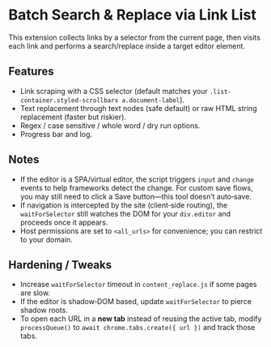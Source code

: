# Batch Search & Replace via Link List


This extension collects links by a selector from the current page, then visits each link and performs a search/replace inside a target editor element.


## Features
- Link scraping with a CSS selector (default matches your `.list-container.styled-scrollbars a.document-label`).
- Text replacement through text nodes (safe default) or raw HTML string replacement (faster but riskier).
- Regex / case sensitive / whole word / dry run options.
- Progress bar and log.


## Notes
- If the editor is a SPA/virtual editor, the script triggers `input` and `change` events to help frameworks detect the change. For custom save flows, you may still need to click a Save button—this tool doesn’t auto‑save.
- If navigation is intercepted by the site (client‑side routing), the `waitForSelector` still watches the DOM for your `div.editor` and proceeds once it appears.
- Host permissions are set to `<all_urls>` for convenience; you can restrict to your domain.


## Hardening / Tweaks
- Increase `waitForSelector` timeout in `content_replace.js` if some pages are slow.
- If the editor is shadow‑DOM based, update `waitForSelector` to pierce shadow roots.
- To open each URL in a **new tab** instead of reusing the active tab, modify `processQueue()` to `await chrome.tabs.create({ url })` and track those tabs.